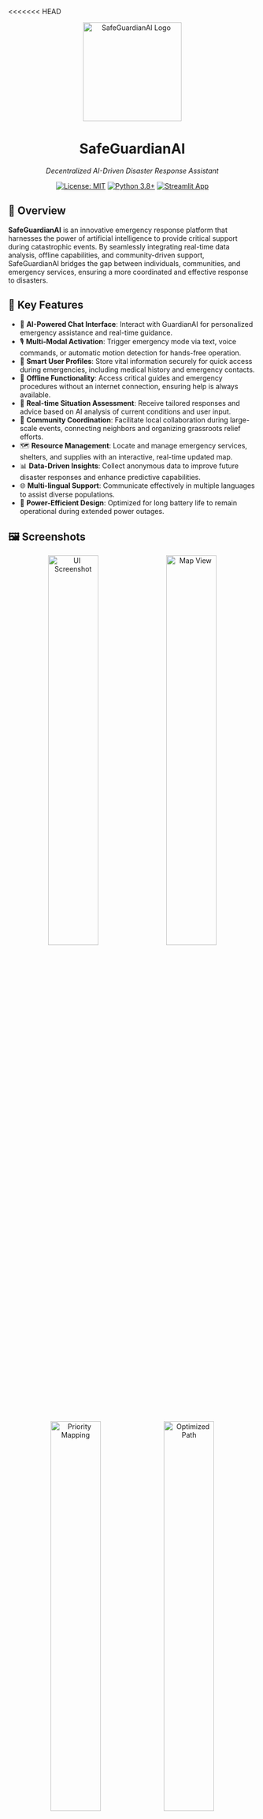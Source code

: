 <<<<<<< HEAD
<div align="center">
  <img src="https://github.com/Latticeworks1/safeguardianAI/blob/c00a9b4a0ad56c2fb4b5bfb8138ff2b226a14fce/sglogo.png" alt="SafeGuardianAI Logo" width="200"/>

  <h1 style="border-bottom: none;">SafeGuardianAI</h1>

  <p><em>Decentralized AI-Driven Disaster Response Assistant</em></p>

  <a href="https://opensource.org/licenses/MIT"><img src="https://img.shields.io/badge/License-MIT-yellow.svg" alt="License: MIT"/></a>
  <a href="https://www.python.org/downloads/"><img src="https://img.shields.io/badge/python-3.8+-blue.svg" alt="Python 3.8+"/></a>
  <a href="https://safeguardian-llm.streamlit.app/"><img src="https://static.streamlit.io/badges/streamlit_badge_black_white.svg" alt="Streamlit App"/></a>
</div>

<h2>🌟 Overview</h2>

<p><b>SafeGuardianAI</b> is an innovative emergency response platform that harnesses the power of artificial intelligence to provide critical support during catastrophic events. By seamlessly integrating real-time data analysis, offline capabilities, and community-driven support, SafeGuardianAI bridges the gap between individuals, communities, and emergency services, ensuring a more coordinated and effective response to disasters.</p>

<h2>🚀 Key Features</h2>

<ul>
  <li>💬 <strong>AI-Powered Chat Interface</strong>: Interact with GuardianAI for personalized emergency assistance and real-time guidance.</li>
  <li>🎙️ <strong>Multi-Modal Activation</strong>: Trigger emergency mode via text, voice commands, or automatic motion detection for hands-free operation.</li>
  <li>👤 <strong>Smart User Profiles</strong>: Store vital information securely for quick access during emergencies, including medical history and emergency contacts.</li>
  <li>📱 <strong>Offline Functionality</strong>: Access critical guides and emergency procedures without an internet connection, ensuring help is always available.</li>
  <li>🧠 <strong>Real-time Situation Assessment</strong>: Receive tailored responses and advice based on AI analysis of current conditions and user input.</li>
  <li>🤝 <strong>Community Coordination</strong>: Facilitate local collaboration during large-scale events, connecting neighbors and organizing grassroots relief efforts.</li>
  <li>🗺️ <strong>Resource Management</strong>: Locate and manage emergency services, shelters, and supplies with an interactive, real-time updated map.</li>
  <li>📊 <strong>Data-Driven Insights</strong>: Collect anonymous data to improve future disaster responses and enhance predictive capabilities.</li>
  <li>🌐 <strong>Multi-lingual Support</strong>: Communicate effectively in multiple languages to assist diverse populations.</li>
  <li>🔋 <strong>Power-Efficient Design</strong>: Optimized for long battery life to remain operational during extended power outages.</li>
</ul>

<h2>🖼️ Screenshots</h2>

<div align="center">
  <img src="https://github.com/user-attachments/assets/1ed3b76c-66e1-42eb-9f30-ee64bce13358" alt="UI Screenshot" width="45%" style="margin-right: 10px;"/>
  <img src="https://github.com/user-attachments/assets/e8476376-a64f-4b68-8367-26d671813817" alt="Map View" width="45%"/>
  <img src="https://github.com/user-attachments/assets/0c3988f3-a136-42b3-814b-117689352dd3" alt="Priority Mapping" width="45%"/>
  <img src="https://github.com/user-attachments/assets/7cd4525a-abd0-477e-9d83-2ea729635bb9" alt="Optimized Path" width="45%"/>


</div>

<h2>🛠️ Tech Stack</h2>

<ul>
  <li><strong>Frontend</strong>: Streamlit - for rapid development of interactive web applications</li>
  <li><strong>Backend</strong>: Python - leveraging its rich ecosystem of data science and AI libraries</li>
  <li><strong>Database</strong>: Firebase Realtime Database - for real-time data synchronization and offline support</li>
  <li><strong>AI/ML</strong>: Google's Generative AI (Gemini) - powering intelligent conversations and decision-making</li>
  <li><strong>Geolocation</strong>: Custom WiFi & IP-based tracking - for accurate location services even in challenging environments</li>
  <li><strong>Text-to-Speech</strong>: ElevenLabs API - providing natural-sounding voice interactions</li>
  <li><strong>Mapping</strong>: KeplerGL - for advanced geospatial visualizations</li>
  <li><strong>Path Optimization</strong>: NVIDIA cuOpt - for efficient resource allocation and routing</li>
</ul>

<h2>🚀 Quick Start</h2>

<h3>
  
[Live Demo](https://safeguardian-llm.streamlit.app/)
  
</h3>

<ol>
  <li>Clone the repository:
    <pre><code>git clone https://github.com/Ashoka74/SafeGuardianAI-LLM.git
cd SafeGuardianAI</code></pre>
  </li>
  <li>Install dependencies:
    <pre><code>pip install -r requirements.txt</code></pre>
  </li>
  <li>Set up environment variables:
    Create a <code>.env</code> file in the project root with the following content:
    <pre><code>GEMINI_API_KEY=your_gemini_api_key_here
ELEVENLABS_API_KEY=your_elevenlabs_api_key_here
GEOLOCATOR_API_KEY=your_geolocator_api_key_here
FIREBASE_CONFIG=your_firebase_config_json_here</code></pre>
  </li>
  <li>Run the application:
    <pre><code>streamlit run app</code></pre>
  </li>
</ol>

<h2>🛠️ Usage Guide</h2>

<ol>
  <li><strong>Initial Setup</strong>:
    <ul>
      <li>Launch the app and grant necessary permissions (location, microphone, notifications).</li>
      <li>Create a user profile with essential information (medical conditions, emergency contacts).</li>
    </ul>
  </li>
  <li><strong>Emergency Activation</strong>:
    <ul>
      <li>Use the chat interface, voice command, or automatic detection to activate emergency mode.</li>
      <li>Provide details about your situation or immediate needs.</li>
    </ul>
  </li>
  <li><strong>AI Assistance</strong>:
    <ul>
      <li>Follow the AI assistant's guidance for emergency procedures and safety protocols.</li>
      <li>Receive personalized advice based on your profile and current situation.</li>
    </ul>
  </li>
  <li><strong>Resource Location</strong>:
    <ul>
      <li>Use the interactive map to locate nearby resources, safe zones, and emergency services.</li>
      <li>Get real-time updates on the availability and status of these resources.</li>
    </ul>
  </li>
  <li><strong>Community Coordination</strong>:
    <ul>
      <li>Connect with nearby users to coordinate local response efforts.</li>
      <li>Share and request resources within your community network.</li>
    </ul>
  </li>
  <li><strong>Offline Mode</strong>:
    <ul>
      <li>Access critical information and basic functionality even without an internet connection.</li>
      <li>Sync data automatically when connectivity is restored.</li>
    </ul>
  </li>
  <li><strong>Continuous Updates</strong>:
    <ul>
      <li>Stay informed with real-time updates on the evolving situation.</li>
      <li>Receive push notifications for critical alerts and changes in your area.</li>
    </ul>
  </li>
</ol>

<h2>🌍 Future Roadmap</h2>

<ol>
  <li><strong>Pilot Testing</strong> (Q3 2024):
    <ul>
      <li>Roll out SafeGuardianAI in high-risk areas to gather user feedback and refine features.</li>
      <li>Collaborate with local emergency response teams for real-world testing.</li>
    </ul>
  </li>
  <li><strong>Government Integration</strong> (Q4 2024):
    <ul>
      <li>Establish partnerships with public safety agencies to integrate SafeGuardianAI into existing emergency response frameworks.</li>
      <li>Develop secure data-sharing protocols to enhance coordination between users and official responders.</li>
    </ul>
  </li>
  <li><strong>Advanced AI Capabilities</strong> (Q1 2025):
    <ul>
      <li>Implement machine learning models for predictive analytics on disaster patterns and resource needs.</li>
      <li>Enhance natural language processing to improve multi-lingual support and context understanding.</li>
    </ul>
  </li>
  <li><strong>Global Language Expansion</strong> (Q2 2025):
    <ul>
      <li>Extend language support to cover 95% of global languages, including regional dialects.</li>
      <li>Implement real-time translation features for cross-language communication during international relief efforts.</li>
    </ul>
  </li>
  <li><strong>Wearable Integration</strong> (Q3 2025):
    <ul>
      <li>Develop APIs for smartwatch and fitness tracker integration to monitor vital signs and detect emergencies automatically.</li>
      <li>Create a dedicated SafeGuardianAI wearable device for enhanced tracking and communication in disaster zones.</li>
    </ul>
  </li>
  <li><strong>Community Resilience Features</strong> (Q4 2025):
    <ul>
      <li>Implement a community preparedness score and gamification elements to encourage proactive disaster readiness.</li>
      <li>Develop tools for community leaders to manage and coordinate larger groups during extended crisis periods.</li>
    </ul>
  </li>
  <li><strong>Scalability Enhancements</strong> (Ongoing):
    <ul>
      <li>Continuously optimize backend infrastructure to support millions of concurrent users.</li>
      <li>Implement edge computing solutions for faster response times and reduced server load.</li>
    </ul>
  </li>
</ol>

<h2>🤝 Contributing</h2>

<p>We welcome contributions to SafeGuardianAI! Whether you're fixing bugs, adding new features, or improving documentation, your help is appreciated. Please follow these steps to contribute:</p>

<ol>
  <li>Fork the repository</li>
  <li>Create your feature branch (<code>git checkout -b feature/AmazingFeature</code>)</li>
  <li>Commit your changes (<code>git commit -m 'Add some AmazingFeature'</code>)</li>
  <li>Push to the branch (<code>git push origin feature/AmazingFeature</code>)</li>
  <li>Open a Pull Request</li>
</ol>

<p>For major changes, please open an issue first to discuss what you would like to change. Please ensure to update tests as appropriate and adhere to the <a href="https://www.contributor-covenant.org/">Contributor Covenant</a> code of conduct.</p>

<h2>📄 License</h2>

<p>This project is licensed under the MIT License - see the <a href="LICENSE.md">LICENSE.md</a> file for details.</p>

<h2>🙏 Acknowledgments</h2>

<ul>
  <li>Thanks to all the open-source projects that made SafeGuardianAI possible.</li>
  <li>Special thanks to our early adopters and beta testers for their valuable feedback.</li>
  <li>We're grateful to the emergency response professionals who provided insights into real-world disaster management challenges.</li>
</ul>

<hr>

<div align="center">
  <p>Made with ❤️ by the SafeGuardianAI Team</p>
</div>
=======
# SafeGuardian-LLM-private
>>>>>>> main
